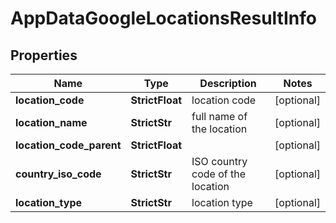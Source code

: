 # AppDataGoogleLocationsResultInfo


## Properties

| Name | Type | Description | Notes |
|------------ | ------------- | ------------- | -------------|
**location_code** | **StrictFloat** | location code |[optional]|
**location_name** | **StrictStr** | full name of the location |[optional]|
**location_code_parent** | **StrictFloat** |  |[optional]|
**country_iso_code** | **StrictStr** | ISO country code of the location |[optional]|
**location_type** | **StrictStr** | location type |[optional]|